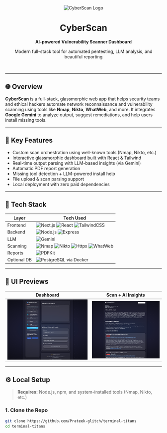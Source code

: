 
<div align="center">
  <img src="https://raw.githubusercontent.com/your-username/cyberscan/main/public/assets/logo.png" alt="CyberScan Logo" width="120" />
  <h1>CyberScan</h1>
  <p><strong>AI-powered Vulnerability Scanner Dashboard</strong></p>
  <p>Modern full-stack tool for automated pentesting, LLM analysis, and beautiful reporting</p>
  <br/>
</div>

---

## 🌐 Overview

**CyberScan** is a full-stack, glassmorphic web app that helps security teams and ethical hackers automate network reconnaissance and vulnerability scanning using tools like **Nmap**, **Nikto**, **WhatWeb**, and more. It integrates **Google Gemini** to analyze output, suggest remediations, and help users install missing tools.

---

## 🚧 Key Features

- Custom scan orchestration using well-known tools (Nmap, Nikto, etc.)
- Interactive glassmorphic dashboard built with React & Tailwind
- Real-time output parsing with LLM-based insights (via Gemini)
- Automatic PDF report generation
- Missing tool detection + LLM-powered install help
- File upload & scan parsing support
- Local deployment with zero paid dependencies

---

## 🧰 Tech Stack

| Layer       | Tech Used                                                                 |
|-------------|---------------------------------------------------------------------------|
| Frontend    | ![Next.js](https://img.shields.io/badge/-Next.js-black?logo=next.js) ![React](https://img.shields.io/badge/-React-20232a?logo=react) ![TailwindCSS](https://img.shields.io/badge/-Tailwind-06B6D4?logo=tailwindcss) |
| Backend     | ![Node.js](https://img.shields.io/badge/-Node.js-339933?logo=node.js) ![Express](https://img.shields.io/badge/-Express.js-black?logo=express) |
| LLM         | ![Gemini](https://img.shields.io/badge/-Gemini-4285F4?logo=google) |
| Scanning    | ![Nmap](https://img.shields.io/badge/-Nmap-00457C?logo=nmap) ![Nikto](https://img.shields.io/badge/-Nikto-EE3A43?logo=ruby) ![Httpx](https://img.shields.io/badge/-Httpx-0E76A8?logo=go) ![WhatWeb](https://img.shields.io/badge/-WhatWeb-CC342D?logo=ruby) |
| Reports     | ![PDFKit](https://img.shields.io/badge/-PDFKit-FF9800?logo=adobeacrobatreader) |
| Optional DB | ![PostgreSQL](https://img.shields.io/badge/-PostgreSQL-4169E1?logo=postgresql) via Docker |

---

## 📸 UI Previews

| Dashboard | Scan + AI Insights |
|----------|--------------------|
| ![Dashboard](https://github.com/Prateek-glitch/terminal-titans/blob/main/cyber-1.png) | ![Insights](https://github.com/Prateek-glitch/terminal-titans/blob/main/cyber-2.png) |

---

## ⚙️ Local Setup

> **Requires:** Node.js, npm, and system-installed tools (Nmap, Nikto, etc.)

### 1. Clone the Repo

```bash
git clone https://github.com/Prateek-glitch/terminal-titans
cd terminal-titans

